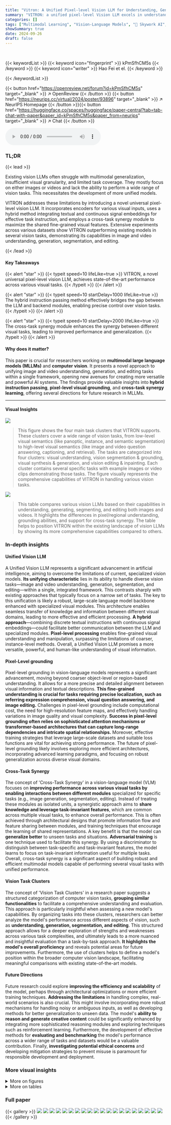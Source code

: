 ```yaml
---
title: "Vitron: A Unified Pixel-level Vision LLM for Understanding, Generating, Segmenting, Editing"
summary: "VITRON: a unified pixel-level Vision LLM excels in understanding, generating, segmenting, and editing images and videos."
categories: []
tags: ["Multimodal Learning", "Vision-Language Models", "🏢 Skywork AI",]
showSummary: true
date: 2024-09-26
draft: false
---
```


<br>

{{< keywordList >}}
{{< keyword icon="fingerprint" >}} kPmSfhCM5s {{< /keyword >}}
{{< keyword icon="writer" >}} Hao Fei et el. {{< /keyword >}}
 
{{< /keywordList >}}

{{< button href="https://openreview.net/forum?id=kPmSfhCM5s" target="_blank" >}}
↗ OpenReview
{{< /button >}}
{{< button href="https://neurips.cc/virtual/2024/poster/93896" target="_blank" >}}
↗ NeurIPS Homepage
{{< /button >}}{{< button href="https://huggingface.co/spaces/huggingface/paper-central?tab=tab-chat-with-paper&paper_id=kPmSfhCM5s&paper_from=neurips" target="_blank" >}}
↗ Chat
{{< /button >}}



<audio controls>
    <source src="https://ai-paper-reviewer.com/kPmSfhCM5s/podcast.wav" type="audio/wav">
    Your browser does not support the audio element.
</audio>


### TL;DR


{{< lead >}}

Existing vision LLMs often struggle with multimodal generalization, insufficient visual granularity, and limited task coverage.  They mostly focus on either images or videos and lack the ability to perform a wide range of vision tasks. This necessitates the development of more unified models. 

VITRON addresses these limitations by introducing a novel universal pixel-level vision LLM.  It incorporates encoders for various visual inputs, uses a hybrid method integrating textual and continuous signal embeddings for effective task instruction, and employs a cross-task synergy module to maximize the shared fine-grained visual features.  Extensive experiments across various datasets show VITRON outperforming existing models in several vision tasks, demonstrating its capabilities in image and video understanding, generation, segmentation, and editing.

{{< /lead >}}


#### Key Takeaways

{{< alert "star" >}}
{{< typeit speed=10 lifeLike=true >}} VITRON, a novel universal pixel-level vision LLM, achieves state-of-the-art performance across various visual tasks. {{< /typeit >}}
{{< /alert >}}

{{< alert "star" >}}
{{< typeit speed=10 startDelay=1000 lifeLike=true >}} The hybrid instruction passing method effectively bridges the gap between the LLM and backend modules, enabling precise control over vision tasks. {{< /typeit >}}
{{< /alert >}}

{{< alert "star" >}}
{{< typeit speed=10 startDelay=2000 lifeLike=true >}} The cross-task synergy module enhances the synergy between different visual tasks, leading to improved performance and generalization. {{< /typeit >}}
{{< /alert >}}

#### Why does it matter?
This paper is crucial for researchers working on **multimodal large language models (MLLMs)** and **computer vision**.  It presents a novel approach to unifying image and video understanding, generation, and editing tasks within a single framework, opening new avenues for creating more versatile and powerful AI systems.  The findings provide valuable insights into **hybrid instruction passing**, **pixel-level visual grounding**, and **cross-task synergy learning**, offering several directions for future research in MLLMs.

------
#### Visual Insights



![](https://ai-paper-reviewer.com/kPmSfhCM5s/figures_0_1.jpg)

> This figure shows the four main task clusters that VITRON supports.  These clusters cover a wide range of vision tasks, from low-level visual semantics (like panoptic, instance, and semantic segmentation) to high-level visual semantics (like image and video question answering, captioning, and retrieval).  The tasks are categorized into four clusters: visual understanding, vision segmentation & grounding, visual synthesis & generation, and vision editing & inpainting.  Each cluster contains several specific tasks with example images or video clips demonstrating those tasks. The figure visually represents the comprehensive capabilities of VITRON in handling various vision tasks.





![](https://ai-paper-reviewer.com/kPmSfhCM5s/tables_3_1.jpg)

> This table compares various vision LLMs based on their capabilities in understanding, generating, segmenting, and editing both images and videos.  It highlights the differences in pixel/regional understanding, grounding abilities, and support for cross-task synergy. The table helps to position VITRON within the existing landscape of vision LLMs by showing its more comprehensive capabilities compared to others.





### In-depth insights


#### Unified Vision LLM
A Unified Vision LLM represents a significant advancement in artificial intelligence, aiming to overcome the limitations of current, specialized vision models.  **Its unifying characteristic** lies in its ability to handle diverse vision tasks—image and video understanding, generation, segmentation, and editing—within a single, integrated framework. This contrasts sharply with existing approaches that typically focus on a narrow set of tasks. The key to this unification is likely a robust, large-scale language model backbone enhanced with specialized visual modules. This architecture enables seamless transfer of knowledge and information between different visual domains, leading to more effective and efficient processing.  **A hybrid approach**—combining discrete textual instructions with continuous signal embeddings—could facilitate better communication between the LLM and specialized modules.  **Pixel-level processing** enables fine-grained visual understanding and manipulation, surpassing the limitations of coarser, instance-level methods. Overall, a Unified Vision LLM promises a more versatile, powerful, and human-like understanding of visual information.

#### Pixel-Level grounding
Pixel-level grounding in vision-language models represents a significant advancement, moving beyond coarser object-level or region-based understanding.  It allows for a more precise and detailed alignment between visual information and textual descriptions.  **This fine-grained understanding is crucial for tasks requiring precise localization, such as referring expression comprehension, visual question answering, and image editing.**  Challenges in pixel-level grounding include computational cost, the need for high-resolution feature maps, and effectively handling variations in image quality and visual complexity. **Success in pixel-level grounding often relies on sophisticated attention mechanisms or transformer-based architectures that can capture long-range dependencies and intricate spatial relationships.**  Moreover, effective training strategies that leverage large-scale datasets and suitable loss functions are vital for achieving strong performance. The future of pixel-level grounding likely involves exploring more efficient architectures, incorporating advanced learning paradigms, and focusing on robust generalization across diverse visual domains.

#### Cross-Task Synergy
The concept of 'Cross-Task Synergy' in a vision-language model (VLM) focuses on **improving performance across various visual tasks by enabling interactions between different modules** specialized for specific tasks (e.g., image generation, segmentation, editing).  Instead of treating these modules as isolated units, a synergistic approach aims to **share knowledge and leverage task-invariant features**, which are common across multiple visual tasks, to enhance overall performance. This is often achieved through architectural designs that promote information flow and feature sharing between modules, and training techniques that encourage the learning of shared representations. A key benefit is that the model can **generalize better** to unseen tasks and situations.  **Adversarial training** is one technique used to facilitate this synergy. By using a discriminator to distinguish between task-specific and task-invariant features, the model learns to focus on task-invariant information useful for multiple tasks. Overall, cross-task synergy is a significant aspect of building robust and efficient multimodal models capable of performing several visual tasks with unified performance.

#### Vision Task Clusters
The concept of 'Vision Task Clusters' in a research paper suggests a structured categorization of computer vision tasks, **grouping similar functionalities** to facilitate a comprehensive understanding and evaluation.  This approach is particularly insightful when assessing a new model's capabilities. By organizing tasks into these clusters, researchers can better analyze the model's performance across different aspects of vision, such as **understanding, generation, segmentation, and editing**.  This structured approach allows for a deeper exploration of strengths and weaknesses across various task complexities, and ultimately leads to a more nuanced and insightful evaluation than a task-by-task approach.  **It highlights the model's overall proficiency** and reveals potential areas for future improvements.  Furthermore, the use of clusters helps to define a model's position within the broader computer vision landscape, facilitating meaningful comparisons with existing state-of-the-art models.

#### Future Directions
Future research could explore **improving the efficiency and scalability** of the model, perhaps through architectural optimizations or more efficient training techniques.  **Addressing the limitations** in handling complex, real-world scenarios is also crucial.  This might involve incorporating more robust mechanisms for handling noisy or ambiguous inputs, as well as developing methods for better generalization to unseen data.  The model's **ability to reason and generate creative content** could be significantly enhanced by integrating more sophisticated reasoning modules and exploring techniques such as reinforcement learning.  Furthermore, the development of effective methods for **evaluating and benchmarking** the model's performance across a wider range of tasks and datasets would be a valuable contribution.  Finally, **investigating potential ethical concerns** and developing mitigation strategies to prevent misuse is paramount for responsible development and deployment.


### More visual insights

<details>
<summary>More on figures
</summary>


![](https://ai-paper-reviewer.com/kPmSfhCM5s/figures_2_1.jpg)

> The figure illustrates the architecture of VITRON, a unified pixel-level vision LLM. It shows the frontend modules (image, video, and sketch encoders) that process various visual inputs. These inputs are then passed to a central Large Language Model (LLM), which is responsible for understanding and generating textual responses.  The LLM interacts with backend visual specialists (via projections of task-specific and task-invariant features) to perform various vision tasks, including segmentation, generation, and editing. The LLM utilizes a hybrid approach for precise message passing, combining discrete textual instructions and continuous signal embeddings.  Finally, a cross-task synergy module is implemented to enhance the synergy between different visual tasks.


![](https://ai-paper-reviewer.com/kPmSfhCM5s/figures_5_1.jpg)

> This figure illustrates the synergy module used in VITRON.  The module aims to maximize the use of shared task-invariant features among various visual tasks.  A discriminator is used in adversarial training to decouple task-specific features from the shared task-invariant features. The goal is to enhance synergy between different tasks by maximizing the use of the shared features.


![](https://ai-paper-reviewer.com/kPmSfhCM5s/figures_8_1.jpg)

> The figure provides a technical overview of the VITRON framework, illustrating its key components and their interactions.  It shows the frontend vision and language encoders processing image, video, and sketch inputs. These encoders pass information to a central large language model (LLM), which interacts with task-specific and task-invariant feature projections. The LLM then outputs textual responses and instructions for backend specialist modules (e.g., for image/video generation, segmentation, and editing). This visual representation helps clarify the architecture and workflow of the VITRON system, highlighting the interplay between language understanding and various vision tasks.


![](https://ai-paper-reviewer.com/kPmSfhCM5s/figures_9_1.jpg)

> The figure is a diagram that shows the four main task clusters that VITRON supports. These clusters are visual understanding, visual segmentation and grounding, visual generation, and vision editing and inpainting. Each cluster contains a number of subtasks.  The diagram visually represents the hierarchical relationships between these task clusters and subtasks, showcasing VITRON's broad capabilities in visual processing.


![](https://ai-paper-reviewer.com/kPmSfhCM5s/figures_9_2.jpg)

> This figure shows a heatmap illustrating the degree of synergy between different pairs of visual tasks performed by the VITRON model.  The color intensity of each cell represents the level of synergy, with darker colors indicating stronger synergy and lighter colors indicating weaker synergy. The tasks are grouped into four main clusters: visual understanding, visual generation, visual segmentation, and visual editing.  The heatmap helps to visualize the relationships between these task clusters and identify which tasks benefit most from collaboration within the VITRON framework.


![](https://ai-paper-reviewer.com/kPmSfhCM5s/figures_18_1.jpg)

> This figure shows the four main task clusters that VITRON supports.  These clusters cover a wide range of vision tasks, from low-level visual semantics (like instance, semantic, and panoptic segmentation) to high-level visual semantics (like image and video question answering, captioning, and retrieval).  The tasks are categorized into visual understanding, visual segmentation and grounding, visual generation, and vision editing & inpainting.  The figure illustrates the breadth of VITRON's capabilities, spanning from basic image and video understanding to complex generation and editing tasks.  It visually demonstrates the system's unified pixel-level approach to handling various vision problems.


![](https://ai-paper-reviewer.com/kPmSfhCM5s/figures_20_1.jpg)

> This figure provides a visual overview of the capabilities of the VITRON model.  It's categorized into four main task clusters: Visual Understanding, Vision Segmentation & Grounding, Visual Generating, and Vision Editing & Inpainting. Each cluster further breaks down into various subtasks, showcasing the model's versatility in handling a wide range of vision-related tasks, from low-level semantic understanding to high-level image and video generation and manipulation.


![](https://ai-paper-reviewer.com/kPmSfhCM5s/figures_20_2.jpg)

> This figure shows the four main task clusters that VITRON supports.  These clusters cover a wide range of vision tasks, from low-level visual semantics (like understanding basic image features) to high-level visual semantics (like answering complex questions about images and videos).  The tasks are grouped into visual understanding, vision segmentation & grounding, visual generating, and vision editing & inpainting.  Each category includes multiple specific vision tasks such as image captioning, video object segmentation, text-to-image generation, and image inpainting. This illustrates the model's comprehensive capabilities across various vision-related applications.


![](https://ai-paper-reviewer.com/kPmSfhCM5s/figures_21_1.jpg)

> This figure shows the four main task clusters that VITRON supports.  These clusters cover a wide range of vision tasks, from low-level visual semantics (like panoptic, instance, and semantic segmentation) to high-level visual semantics (like image and video captioning, question answering, and retrieval).  The tasks are categorized into four main clusters: Visual Understanding, Vision Segmentation & Grounding, Visual Generating, and Vision Editing & Inpainting. The figure visually represents the capabilities of VITRON across these diverse visual tasks, highlighting its ability to handle both images and videos.


![](https://ai-paper-reviewer.com/kPmSfhCM5s/figures_24_1.jpg)

> This figure shows the four main task clusters that VITRON supports.  These clusters span a range of vision tasks from low-level to high-level, encompassing visual comprehension and visual generation.  The low-level tasks include visual semantics (panoptic, instance, semantic, referring, phrase grounding, video grounding, and video object segmentation) and visual synthesis & generation (text-to-image, text-to-video, and image-to-video generation).  High-level tasks include image/video referring, captioning, image QA, video QA, language-image retrieval, and language-video retrieval.  Finally, vision editing and inpainting are included, encompassing tasks such as adding, removing, replacing, moving, style changing, and color changing.


![](https://ai-paper-reviewer.com/kPmSfhCM5s/figures_24_2.jpg)

> This figure shows the four main task clusters that VITRON supports.  These clusters are visual understanding, vision segmentation & grounding, visual generating, and vision editing & inpainting. Each cluster contains various sub-tasks, ranging from low-level (e.g., semantic segmentation, panoptic segmentation, phrase grounding) to high-level tasks (e.g., text-to-image generation, image-to-video generation, video editing). The figure visually represents how VITRON integrates and unifies these tasks through a comprehensive framework.


![](https://ai-paper-reviewer.com/kPmSfhCM5s/figures_25_1.jpg)

> This figure shows the four main task clusters that VITRON supports.  These clusters cover a range of vision tasks, from low-level visual semantics (like panoptic, instance, semantic, and referring image segmentation) to high-level visual semantics (like image and video QA, captioning, and retrieval).  The tasks are grouped into visual understanding, vision generation, vision segmentation & grounding, and vision editing & inpainting.  The image illustrates the comprehensive capabilities of VITRON across various vision tasks and levels of abstraction.


![](https://ai-paper-reviewer.com/kPmSfhCM5s/figures_25_2.jpg)

> This figure shows the four main task clusters that VITRON supports.  These clusters span visual comprehension to visual generation tasks, and range from low-level (e.g., low-level visual semantics, pixel-level vision understanding) to high-level (e.g., high-level visual semantics) tasks.  The clusters include visual understanding, visual generation, vision segmentation & grounding, and vision editing & inpainting. Each cluster contains several sub-tasks, and examples of the sub-tasks are included in the figure.


![](https://ai-paper-reviewer.com/kPmSfhCM5s/figures_25_3.jpg)

> The VITRON framework consists of three key components: frontend vision and language encoders, central LLM for semantic understanding and text generation, and backend decoder modules for user response and vision manipulation.  The frontend encoders process image, video, and sketch inputs. The central LLM processes these inputs and generates textual responses as well as instructions and feature embeddings for the backend modules.  The backend modules are specialized models for various vision tasks, including segmentation, generation, and editing.  A hybrid approach is used for message passing, combining discrete textual instructions and continuous signal feature embeddings.


![](https://ai-paper-reviewer.com/kPmSfhCM5s/figures_25_4.jpg)

> This figure shows the four main task clusters that VITRON supports.  These clusters span visual comprehension (understanding) to visual generation (creating) and range from low-level tasks (like pixel-level understanding) to high-level tasks (like generating videos from text). The image displays a diagram categorizing various vision tasks under these four main clusters.


![](https://ai-paper-reviewer.com/kPmSfhCM5s/figures_25_5.jpg)

> The figure provides a visual representation of the VITRON framework's architecture. It shows how various components, including image and video encoders, a large language model (LLM), and backend decoder modules, work together to process different visual tasks.  The flow of information and the task-specific and task-invariant features are also depicted. The figure helps illustrate the overall pipeline of processing an image/video query and generating a response or manipulating the image/video content.


![](https://ai-paper-reviewer.com/kPmSfhCM5s/figures_25_6.jpg)

> This figure shows the four main task clusters that VITRON supports.  These clusters are Visual Understanding, Vision Segmentation & Grounding, Visual Generating, and Vision Editing & Inpainting. Each cluster contains various low-level and high-level tasks, demonstrating the wide range of capabilities of the VITRON model.


![](https://ai-paper-reviewer.com/kPmSfhCM5s/figures_26_1.jpg)

> The figure provides a technical overview of the VITRON framework, illustrating its main components and the flow of information.  It shows the frontend modules (image, video, and sketch encoders) processing user inputs, passing the results to the Large Language Model (LLM) backbone. The LLM then makes decisions and outputs textual responses or instructions for function invocation and feature embeddings to backend modules (visual specialists).  These specialists execute specific vision tasks (segmentation, generation, editing) and provide task-specific and task-invariant features that are further utilized by the LLM.  The interaction between the different components highlights the system's unified approach to various visual tasks.


![](https://ai-paper-reviewer.com/kPmSfhCM5s/figures_26_2.jpg)

> This figure provides a visual overview of the capabilities of VITRON, illustrating its ability to handle four main task clusters: Visual Understanding, Visual Segmentation & Grounding, Visual Generating, and Vision Editing & Inpainting.  Each cluster contains various subtasks, progressing from low-level visual semantics (e.g., panoptic segmentation) to high-level semantics (e.g., image captioning) and demonstrating the model's versatility in processing and generating visual information.


</details>




<details>
<summary>More on tables
</summary>


![](https://ai-paper-reviewer.com/kPmSfhCM5s/tables_6_1.jpg)
> This table presents the results of the referring image segmentation task, comparing VITRON's performance against several other methods on three benchmark datasets: RefCOCO, RefCOCO+, and RefCOCOg.  The cIoU (Intersection over Union) metric is used to evaluate the accuracy of the models in segmenting the target objects specified by referring expressions. The table also includes a comparison row showing VITRON's performance without the synergy learning module, highlighting its contribution to improved results.

![](https://ai-paper-reviewer.com/kPmSfhCM5s/tables_6_2.jpg)
> This table compares the performance of VITRON against other state-of-the-art models on two video spatial grounding datasets: VidSTG [134] and HC-STVG [98].  The mIoU (mean Intersection over Union) metric is used to evaluate the accuracy of grounding.  The table highlights that VITRON achieves superior performance compared to other models, and also shows the impact of the synergy module by showing results with and without it (w/o syng.).

![](https://ai-paper-reviewer.com/kPmSfhCM5s/tables_6_3.jpg)
> This table presents the results of video object segmentation on the DAVIS 17 Test-Dev dataset.  It compares the performance of VITRON against several state-of-the-art methods, including  VidSTG [134], HC-STVG [98], RDE [51], XMem [14], DeAOT [122], ISVOS [102] and PG-Video-LLaVA [74]. The metrics used are J&F, J, and F.  The 'w/o syng.' row shows the performance of VITRON without the cross-task synergy module, highlighting the impact of this module on performance.

![](https://ai-paper-reviewer.com/kPmSfhCM5s/tables_6_4.jpg)
> This table presents the results of image regional captioning on the RefCOCOg dataset.  It compares the performance of VITRON against several other models, including GRIT, Kosmos-2, NEXT-Chat, MiniGPT-v2, GLaMM, and Osprey. The metrics used for comparison are METEOR and CIREr. The results show that VITRON achieves the highest scores on both metrics, indicating its superior performance in accurately generating captions for image regions.

![](https://ai-paper-reviewer.com/kPmSfhCM5s/tables_7_1.jpg)
> This table presents the results of image-based Visual Question Answering (VQA) experiments, comparing the performance of various models.  The 'Ground?' column indicates whether the model incorporates pixel-wise vision grounding.  The results are shown as accuracy scores on six different datasets: OKVQA [88], GQA [37], VSR [62], IconVQA [66], VizWiz [32], and HM [41]. VITRON, with its pixel-level grounding, achieves superior performance compared to other models.

![](https://ai-paper-reviewer.com/kPmSfhCM5s/tables_7_2.jpg)
> This table compares the performance of various vision LLMs on the ActivityNet-QA dataset, a benchmark for video question answering.  The 'Ground?' column indicates whether the model incorporates pixel-level grounding.  The table shows accuracy and confidence scores for each model. VITRON achieves the highest accuracy (51.0) and score (3.7), demonstrating superior performance, particularly when compared to models without grounding.

![](https://ai-paper-reviewer.com/kPmSfhCM5s/tables_7_3.jpg)
> This table compares several existing vision-language models (MLLMs) based on their capabilities in understanding, generating, segmenting, and editing both images and videos.  It highlights the lack of unification in current models, showing that many only support either images or videos, and often lack a comprehensive range of functionalities.  The table serves to illustrate the need for a unified, pixel-level vision LLM like VITRON, which the paper introduces.

![](https://ai-paper-reviewer.com/kPmSfhCM5s/tables_8_1.jpg)
> This table presents the quantitative results of image editing experiments conducted on the MagicBrush dataset.  It compares the performance of VITRON against several state-of-the-art image editing methods. The metrics used to evaluate the performance include CLIP similarity scores (CLIP<sub>dir</sub>, CLIP<sub>img</sub>, and CLIP<sub>out</sub>), and the L1 distance between the edited image and the target image (L1).  The results demonstrate VITRON's superior performance in image editing tasks.

![](https://ai-paper-reviewer.com/kPmSfhCM5s/tables_18_1.jpg)
> This table compares several existing vision-language models (MLLMs) based on their capabilities.  It shows which models support image or video understanding, pixel-level or regional grounding, segmentation, generation, or editing tasks, and whether they include cross-task synergy.  The table highlights the lack of a unified model that supports all these tasks comprehensively.  VITRON, the model proposed in the paper, is shown as having support across all these capabilities.

![](https://ai-paper-reviewer.com/kPmSfhCM5s/tables_19_1.jpg)
> This table compares several existing vision-language models (MLLMs) across various criteria, including their ability to process images and videos, perform pixel-level understanding, and handle various tasks such as segmentation, grounding, generation, and editing.  The table highlights the limitations of existing models in terms of unified support for both images and videos, insufficient coverage across different vision tasks, and the lack of pixel-level understanding. It sets the stage for introducing VITRON, which aims to address these limitations.

![](https://ai-paper-reviewer.com/kPmSfhCM5s/tables_23_1.jpg)
> This table compares the performance of VITRON against other state-of-the-art models on video object segmentation tasks using two benchmark datasets: DAVIS 17 and Youtube-VOS 2019.  The results are broken down by different metrics (J&F, J, F, Js, Fs, Ju, Fu), which likely represent variations in the evaluation criteria.

![](https://ai-paper-reviewer.com/kPmSfhCM5s/tables_23_2.jpg)
> This table presents the results of the referring image segmentation task, comparing the VITRON model's performance against several other models on three datasets: RefCOCO, RefCOCO+, and RefCOCOg.  The cIoU (Intersection over Union) metric is used to evaluate the performance.  A comparison is also made showing the effect of removing the synergy learning component of the VITRON model.

![](https://ai-paper-reviewer.com/kPmSfhCM5s/tables_23_3.jpg)
> This table presents the accuracy scores of different vision language models on six image-based Visual Question Answering (VQA) datasets.  It compares models with and without pixel-wise vision grounding capabilities, demonstrating the impact of fine-grained grounding on VQA performance.  VITRON achieves the highest accuracy across all datasets.

![](https://ai-paper-reviewer.com/kPmSfhCM5s/tables_23_4.jpg)
> This table compares various vision-language large models (MLLMs) based on their capabilities in understanding, generating, segmenting, and editing both images and videos. It highlights the limitations of existing models, such as the lack of unified support for both image and video modalities, insufficient coverage across various vision tasks, and insufficient pixel-level understanding. The table also shows that VITRON, proposed by the authors, is a pioneering model in achieving a unified and comprehensive vision MLLM framework.

</details>




### Full paper

{{< gallery >}}
<img src="https://ai-paper-reviewer.com/kPmSfhCM5s/1.png" class="grid-w50 md:grid-w33 xl:grid-w25" />
<img src="https://ai-paper-reviewer.com/kPmSfhCM5s/2.png" class="grid-w50 md:grid-w33 xl:grid-w25" />
<img src="https://ai-paper-reviewer.com/kPmSfhCM5s/3.png" class="grid-w50 md:grid-w33 xl:grid-w25" />
<img src="https://ai-paper-reviewer.com/kPmSfhCM5s/4.png" class="grid-w50 md:grid-w33 xl:grid-w25" />
<img src="https://ai-paper-reviewer.com/kPmSfhCM5s/5.png" class="grid-w50 md:grid-w33 xl:grid-w25" />
<img src="https://ai-paper-reviewer.com/kPmSfhCM5s/6.png" class="grid-w50 md:grid-w33 xl:grid-w25" />
<img src="https://ai-paper-reviewer.com/kPmSfhCM5s/7.png" class="grid-w50 md:grid-w33 xl:grid-w25" />
<img src="https://ai-paper-reviewer.com/kPmSfhCM5s/8.png" class="grid-w50 md:grid-w33 xl:grid-w25" />
<img src="https://ai-paper-reviewer.com/kPmSfhCM5s/9.png" class="grid-w50 md:grid-w33 xl:grid-w25" />
<img src="https://ai-paper-reviewer.com/kPmSfhCM5s/10.png" class="grid-w50 md:grid-w33 xl:grid-w25" />
<img src="https://ai-paper-reviewer.com/kPmSfhCM5s/11.png" class="grid-w50 md:grid-w33 xl:grid-w25" />
<img src="https://ai-paper-reviewer.com/kPmSfhCM5s/12.png" class="grid-w50 md:grid-w33 xl:grid-w25" />
<img src="https://ai-paper-reviewer.com/kPmSfhCM5s/13.png" class="grid-w50 md:grid-w33 xl:grid-w25" />
<img src="https://ai-paper-reviewer.com/kPmSfhCM5s/14.png" class="grid-w50 md:grid-w33 xl:grid-w25" />
<img src="https://ai-paper-reviewer.com/kPmSfhCM5s/15.png" class="grid-w50 md:grid-w33 xl:grid-w25" />
<img src="https://ai-paper-reviewer.com/kPmSfhCM5s/16.png" class="grid-w50 md:grid-w33 xl:grid-w25" />
<img src="https://ai-paper-reviewer.com/kPmSfhCM5s/17.png" class="grid-w50 md:grid-w33 xl:grid-w25" />
<img src="https://ai-paper-reviewer.com/kPmSfhCM5s/18.png" class="grid-w50 md:grid-w33 xl:grid-w25" />
<img src="https://ai-paper-reviewer.com/kPmSfhCM5s/19.png" class="grid-w50 md:grid-w33 xl:grid-w25" />
<img src="https://ai-paper-reviewer.com/kPmSfhCM5s/20.png" class="grid-w50 md:grid-w33 xl:grid-w25" />
{{< /gallery >}}
